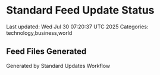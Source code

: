 # Standard Feed Update Status
Last updated: Wed Jul 30 07:20:37 UTC 2025
Categories: technology,business,world

## Feed Files Generated

Generated by Standard Updates Workflow
